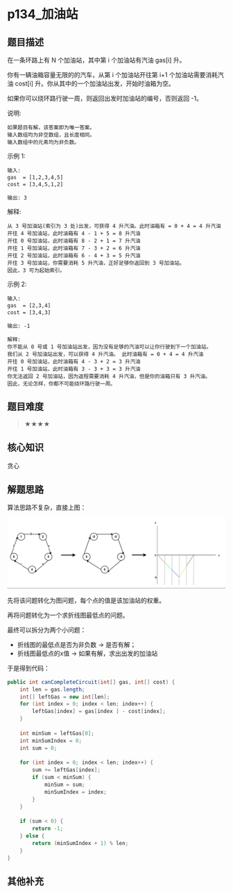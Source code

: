 # p134_加油站
## 题目描述
在一条环路上有 N 个加油站，其中第 i 个加油站有汽油 gas[i] 升。 

 你有一辆油箱容量无限的的汽车，从第 i 个加油站开往第 i+1 个加油站需要消耗汽油 cost[i] 升。你从其中的一个加油站出发，开始时油箱为空。 

 如果你可以绕环路行驶一周，则返回出发时加油站的编号，否则返回 -1。 

 说明: 

 ```
 如果题目有解，该答案即为唯一答案。 
 输入数组均为非空数组，且长度相同。 
 输入数组中的元素均为非负数。 
 ```

 示例 1: 

 ```
 输入: 
gas  = [1,2,3,4,5]
cost = [3,4,5,1,2]

 ```

 ```
输出: 3

 ```

解释:

 ```
从 3 号加油站(索引为 3 处)出发，可获得 4 升汽油。此时油箱有 = 0 + 4 = 4 升汽油
开往 4 号加油站，此时油箱有 4 - 1 + 5 = 8 升汽油
开往 0 号加油站，此时油箱有 8 - 2 + 1 = 7 升汽油
开往 1 号加油站，此时油箱有 7 - 3 + 2 = 6 升汽油
开往 2 号加油站，此时油箱有 6 - 4 + 3 = 5 升汽油
开往 3 号加油站，你需要消耗 5 升汽油，正好足够你返回到 3 号加油站。
因此，3 可为起始索引。 

 ```

 示例 2: 

 ```
 输入: 
gas  = [2,3,4]
cost = [3,4,3]

 ```


 ```
输出: -1

 ```

 ```
解释:
你不能从 0 号或 1 号加油站出发，因为没有足够的汽油可以让你行驶到下一个加油站。
我们从 2 号加油站出发，可以获得 4 升汽油。 此时油箱有 = 0 + 4 = 4 升汽油
开往 0 号加油站，此时油箱有 4 - 3 + 2 = 3 升汽油
开往 1 号加油站，此时油箱有 3 - 3 + 3 = 3 升汽油
你无法返回 2 号加油站，因为返程需要消耗 4 升汽油，但是你的油箱只有 3 升汽油。
因此，无论怎样，你都不可能绕环路行驶一周。 

 ```

## 题目难度
> ★★★★
## 核心知识
贪心
## 解题思路

算法思路不复杂，直接上图：

![算法演变思路图](../asset/p134_加油站/算法演变思路图.png)

先将该问题转化为图问题，每个点的值是该加油站的权重。

再将问题转化为一个求折线图最低点的问题。

最终可以拆分为两个小问题：

- 折线图的最低点是否为非负数 -> 是否有解；
- 折线图最低点的x值 -> 如果有解，求出出发的加油站


于是得到代码：

```java
public int canCompleteCircuit(int[] gas, int[] cost) {
    int len = gas.length;
    int[] leftGas = new int[len];
    for (int index = 0; index < len; index++) {
        leftGas[index] = gas[index ] - cost[index];
    }

    int minSum = leftGas[0];
    int minSumIndex = 0;
    int sum = 0;

    for (int index = 0; index < len; index++) {
        sum += leftGas[index];
        if (sum < minSum) {
            minSum = sum;
            minSumIndex = index;
        }
    }

    if (sum < 0) {
        return -1;
    } else {
        return (minSumIndex + 1) % len;
    }
}

```

## 其他补充
